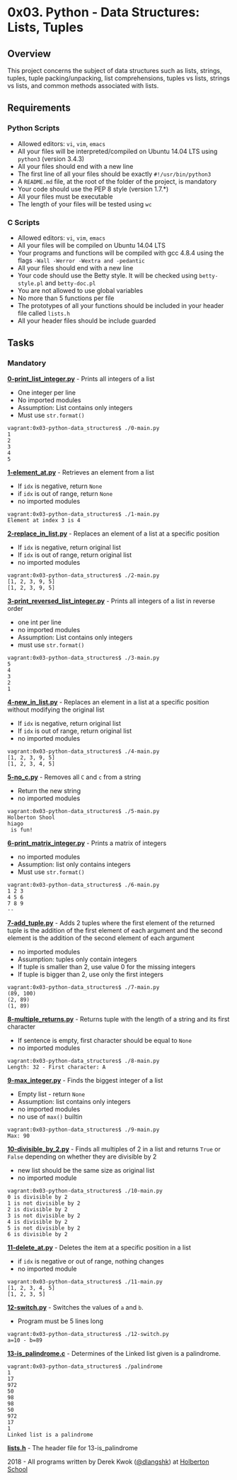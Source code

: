 # 0x03. Python - Data Structures: Lists, Tuples

## Overview
This project concerns the subject of data structures such as lists, strings, tuples, tuple packing/unpacking, list comprehensions, tuples vs lists, strings vs lists, and common methods associated with lists.

## Requirements
### Python Scripts
* Allowed editors: `vi`, `vim`, `emacs`
* All your files will be interpreted/compiled on Ubuntu 14.04 LTS using `python3` (version 3.4.3)
* All your files should end with a new line
* The first line of all your files should be exactly `#!/usr/bin/python3`
* A `README.md` file, at the root of the folder of the project, is mandatory
* Your code should use the PEP 8 style (version 1.7.*)
* All your files must be executable
* The length of your files will be tested using `wc`

### C Scripts
* Allowed editors: `vi`, `vim`, `emacs`
* All your files will be compiled on Ubuntu 14.04 LTS
* Your programs and functions will be compiled with gcc 4.8.4 using the flags `-Wall -Werror -Wextra and -pedantic`
* All your files should end with a new line
* Your code should use the Betty style. It will be checked using `betty-style.pl` and `betty-doc.pl`
* You are not allowed to use global variables
* No more than 5 functions per file
* The prototypes of all your functions should be included in your header file called `lists.h`
* All your header files should be include guarded

## Tasks
### Mandatory
**[0-print_list_integer.py](0-print_list_integer.py)** - Prints all integers of a list
* One integer per line
* No imported modules
* Assumption: List contains only integers
* Must use `str.format()`
```
vagrant:0x03-python-data_structures$ ./0-main.py
1
2
3
4
5
```

**[1-element_at.py](1-element_at.py)** - Retrieves an element from a list
* If `idx` is negative, return `None`
* if `idx` is out of range, return `None`
* no imported modules
```
vagrant:0x03-python-data_structures$ ./1-main.py
Element at index 3 is 4
```

**[2-replace_in_list.py](2-replace_in_list.py)** - Replaces an element of a list at a specific position
* If `idx` is negative, return original list
* If `idx` is out of range, return original list
* no imported modules
```
vagrant:0x03-python-data_structures$ ./2-main.py
[1, 2, 3, 9, 5]
[1, 2, 3, 9, 5]
```

**[3-print_reversed_list_integer.py](3-print_reversed_list_integer.py)** - Prints all integers of a list in reverse order
* one int per line
* no imported modules
* Assumption: List contains only integers
* must use `str.format()`
```
vagrant:0x03-python-data_structures$ ./3-main.py
5
4
3
2
1
```

**[4-new_in_list.py](4-new_in_list.py)** - Replaces an element in a list at a specific position without modifying the original list
* If `idx` is negative, return original list
* If `idx` is out of range, return original list
* no imported modules
```
vagrant:0x03-python-data_structures$ ./4-main.py
[1, 2, 3, 9, 5]
[1, 2, 3, 4, 5]
```

**[5-no_c.py](5-no_c.py)** - Removes all `C` and `c` from a string
* Return the new string
* no imported modules
```
vagrant:0x03-python-data_structures$ ./5-main.py
Holberton Shool
hiago
 is fun!
```

**[6-print_matrix_integer.py](6-print_matrix_integer.py)** - Prints a matrix of integers
* no imported modules
* Assumption: list only contains integers
* Must use `str.format()`
```
vagrant:0x03-python-data_structures$ ./6-main.py
1 2 3
4 5 6
7 8 9
--

```

**[7-add_tuple.py](7-add_tuple.py)** - Adds 2 tuples where the first element of the returned tuple is the addition of the first element of each argument and the second element is the addition of the second element of each argument
* no imported modules
* Assumption: tuples only contain integers
* If tuple is smaller than 2, use value 0 for the missing integers
* If tuple is bigger than 2, use only the first integers
```
vagrant:0x03-python-data_structures$ ./7-main.py
(89, 100)
(2, 89)
(1, 89)
```

**[8-multiple_returns.py](8-multiple_returns.py)** - Returns tuple with the length of a string and its first character
* If sentence is empty, first character should be equal to `None`
* no imported modules
```
vagrant:0x03-python-data_structures$ ./8-main.py
Length: 32 - First character: A
```

**[9-max_integer.py](9-max_integer.py)** - Finds the biggest integer of a list
* Empty list - return `None`
* Assumption: list contains only integers
* no imported modules
* no use of `max()` builtin
```
vagrant:0x03-python-data_structures$ ./9-main.py
Max: 90
```

**[10-divisible_by_2.py](10-divisible_by_2.py)** - Finds all multiples of 2 in a list and returns `True` or `False` depending on whether they are divisible by 2
* new list should be the same size as original list
* no imported module
```
vagrant:0x03-python-data_structures$ ./10-main.py
0 is divisible by 2
1 is not divisible by 2
2 is divisible by 2
3 is not divisible by 2
4 is divisible by 2
5 is not divisible by 2
6 is divisible by 2
```

**[11-delete_at.py](11-delete_at.py)** - Deletes the item at a specific position in a list
* if `idx` is negative or out of range, nothing changes
* no imported module
```
vagrant:0x03-python-data_structures$ ./11-main.py
[1, 2, 3, 4, 5]
[1, 2, 3, 5]
```

**[12-switch.py](12-switch.py)** - Switches the values of `a` and `b`.
* Program must be 5 lines long
```
vagrant:0x03-python-data_structures$ ./12-switch.py
a=10 - b=89
```

**[13-is_palindrome.c](13-is_palindrome.c)** - Determines of the Linked list given is a palindrome.
```
vagrant:0x03-python-data_structures$ ./palindrome
1
17
972
50
98
98
50
972
17
1
Linked list is a palindrome
```

**[lists.h](lists.h)** - The header file for 13-is_palindrome

2018 - All programs written by Derek Kwok ([@dlangshk](https://twitter.com/dlangshk)) at [Holberton School](https://www.holbertonschool.com/)